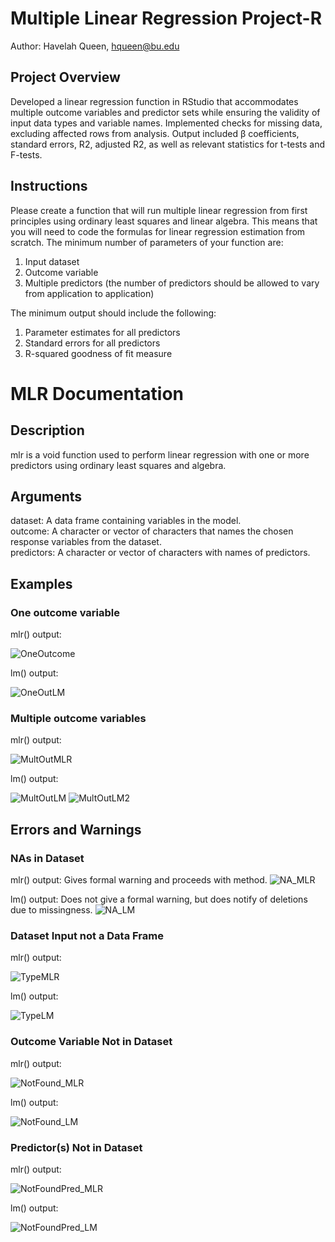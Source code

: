 # Multiple Linear Regression Project-R
Author: Havelah Queen, hqueen@bu.edu 
## Project Overview
Developed a linear regression function in RStudio that accommodates multiple outcome variables and   predictor sets while ensuring the validity of input data types and variable names. Implemented checks for missing data, excluding affected rows from analysis. Output included β coefficients, standard errors, R2, adjusted R2, as well as relevant statistics for t-tests and F-tests.
## Instructions
Please create a function that will run multiple linear regression from first principles using ordinary least squares and linear algebra. This means that you will need to code the formulas for linear regression estimation from scratch. The minimum number of parameters of your function are:
1) Input dataset
2) Outcome variable
3) Multiple predictors (the number of predictors should be allowed to vary from application to application)

The minimum output should include the following:  

1) Parameter estimates for all predictors  
2) Standard errors for all predictors  
3) R-squared goodness of fit measure  

# MLR Documentation
## Description
mlr is a void function used to perform linear regression with one or more predictors using ordinary least squares and algebra.
## Arguments
dataset: A data frame containing variables in the model.  
outcome: A character or vector of characters that names the chosen response variables from the dataset.  
predictors: A character or vector of characters with names of predictors.  
## Examples
### One outcome variable
mlr() output: 

![OneOutcome](https://github.com/user-attachments/assets/82e8d915-7749-4cc9-bde6-5e4ecfcdf3e3)






lm() output:
 
![OneOutLM](https://github.com/user-attachments/assets/a76b4ccc-f3aa-4484-be00-cb00c9e9d816)

### Multiple outcome variables
mlr() output:
 
![MultOutMLR](https://github.com/user-attachments/assets/f722a3f6-0757-4150-b65c-1afecde5c876)



lm() output:

![MultOutLM](https://github.com/user-attachments/assets/98cf337c-6f8d-4816-b38f-241c8987fd2d)
![MultOutLM2](https://github.com/user-attachments/assets/9e4bc185-180f-445c-a6ea-4e7c78fe2fd9)

 


## Errors and Warnings  
### NAs in Dataset
mlr() output:
Gives formal warning and proceeds with method.
 ![NA_MLR](https://github.com/user-attachments/assets/6da91fd2-ad51-4b0a-9ee7-728008fd32c6)

lm() output:
Does not give a formal warning, but does notify of deletions due to missingness.
 ![NA_LM](https://github.com/user-attachments/assets/8b1f6361-3aa7-4f99-87cb-b2106094edc1)





### Dataset Input not a Data Frame
mlr() output:

 ![TypeMLR](https://github.com/user-attachments/assets/fb92ad7d-4dcf-4fb2-9869-fc1e6c732c09)

lm() output:

 ![TypeLM](https://github.com/user-attachments/assets/58930d01-14d7-4426-b8f9-4dd47e858b05)


### Outcome Variable Not in Dataset
mlr() output:

 ![NotFound_MLR](https://github.com/user-attachments/assets/f44c3cd0-1708-45fd-9908-f20bd5423edd)

lm() output:

 ![NotFound_LM](https://github.com/user-attachments/assets/6f6e0f98-953f-4748-94bd-0af0dfce3b13)


### Predictor(s) Not in Dataset
mlr() output:

 ![NotFoundPred_MLR](https://github.com/user-attachments/assets/49cc7358-1aba-404c-9e4d-fa9551401922)

lm() output:

![NotFoundPred_LM](https://github.com/user-attachments/assets/cc6d6652-74b2-4f3f-b271-e352a85e3386)

